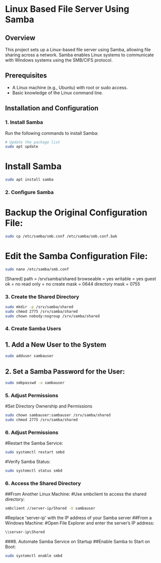 # Linux Based File Server Using Samba

## Overview

This project sets up a Linux-based file server using Samba, allowing file sharing across a network. Samba enables Linux systems to communicate with Windows systems using the SMB/CIFS protocol.

## Prerequisites

- A Linux machine (e.g., Ubuntu) with root or sudo access.
- Basic knowledge of the Linux command line.

## Installation and Configuration

### 1. Install Samba

Run the following commands to install Samba:

```bash
# Update the package list
sudo apt update
```

# Install Samba

```bash
sudo apt install samba
```
### 2. Configure Samba
# Backup the Original Configuration File:
```bash
sudo cp /etc/samba/smb.conf /etc/samba/smb.conf.bak
```
# Edit the Samba Configuration File:
```bash
sudo nano /etc/samba/smb.conf
```

[Shared]
path = /srv/samba/shared
browseable = yes
writable = yes
guest ok = no
read only = no
create mask = 0644
directory mask = 0755

### 3. Create the Shared Directory

```bash
sudo mkdir -p /srv/samba/shared
sudo chmod 2775 /srv/samba/shared
sudo chown nobody:nogroup /srv/samba/shared
```
### 4. Create Samba Users
## 1. Add a New User to the System

```bash
sudo adduser sambauser
```
## 2. Set a Samba Password for the User:
```bash
sudo smbpasswd -a sambauser
```
### 5. Adjust Permissions

#Set Directory Ownership and Permissions
```bash
sudo chown sambauser:sambauser /srv/samba/shared
sudo chmod 2775 /srv/samba/shared
```

### 6. Adjust Permissions
#Restart the Samba Service:
```bash
sudo systemctl restart smbd
```
#Verify Samba Status:
```bash
sudo systemctl status smbd
```
### 6. Access the Shared Directory
##From Another Linux Machine:
#Use smbclient to access the shared directory:
```bash
smbclient //server-ip/Shared -U sambauser
```
#Replace 'server-ip' with the IP address of your Samba server
##From a Windows Machine:
#Open File Explorer and enter the server’s IP address:
```bash
\\server-ip\Shared
```
###8. Automate Samba Service on Startup
##Enable Samba to Start on Boot:
```bash
sudo systemctl enable smbd
```
